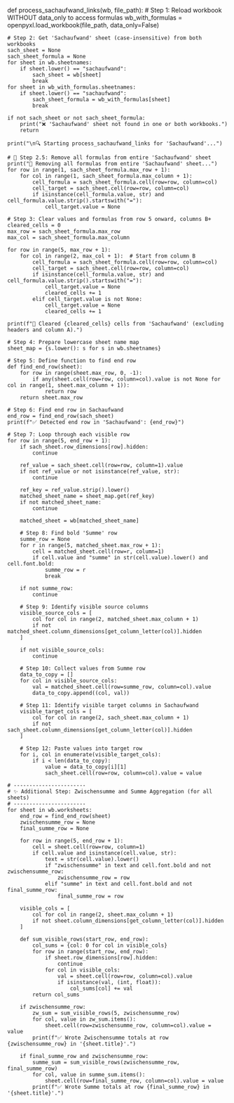 def process_sachaufwand_links(wb, file_path):
    # Step 1: Reload workbook WITHOUT data_only to access formulas
    wb_with_formulas = openpyxl.load_workbook(file_path, data_only=False)

    # Step 2: Get 'Sachaufwand' sheet (case-insensitive) from both workbooks
    sach_sheet = None
    sach_sheet_formula = None
    for sheet in wb.sheetnames:
        if sheet.lower() == "sachaufwand":
            sach_sheet = wb[sheet]
            break
    for sheet in wb_with_formulas.sheetnames:
        if sheet.lower() == "sachaufwand":
            sach_sheet_formula = wb_with_formulas[sheet]
            break

    if not sach_sheet or not sach_sheet_formula:
        print("❌ 'Sachaufwand' sheet not found in one or both workbooks.")
        return

    print("\n🔍 Starting process_sachaufwand_links for 'Sachaufwand'...")

    # 🧽 Step 2.5: Remove all formulas from entire 'Sachaufwand' sheet
    print("🧹 Removing all formulas from entire 'Sachaufwand' sheet...")
    for row in range(1, sach_sheet_formula.max_row + 1):
        for col in range(1, sach_sheet_formula.max_column + 1):
            cell_formula = sach_sheet_formula.cell(row=row, column=col)
            cell_target = sach_sheet.cell(row=row, column=col)
            if isinstance(cell_formula.value, str) and cell_formula.value.strip().startswith("="):
                cell_target.value = None

    # Step 3: Clear values and formulas from row 5 onward, columns B+
    cleared_cells = 0
    max_row = sach_sheet_formula.max_row
    max_col = sach_sheet_formula.max_column

    for row in range(5, max_row + 1):
        for col in range(2, max_col + 1):  # Start from column B
            cell_formula = sach_sheet_formula.cell(row=row, column=col)
            cell_target = sach_sheet.cell(row=row, column=col)
            if isinstance(cell_formula.value, str) and cell_formula.value.strip().startswith("="):
                cell_target.value = None
                cleared_cells += 1
            elif cell_target.value is not None:
                cell_target.value = None
                cleared_cells += 1

    print(f"🧹 Cleared {cleared_cells} cells from 'Sachaufwand' (excluding headers and column A).")

    # Step 4: Prepare lowercase sheet name map
    sheet_map = {s.lower(): s for s in wb.sheetnames}

    # Step 5: Define function to find end row
    def find_end_row(sheet):
        for row in range(sheet.max_row, 0, -1):
            if any(sheet.cell(row=row, column=col).value is not None for col in range(1, sheet.max_column + 1)):
                return row
        return sheet.max_row

    # Step 6: Find end row in Sachaufwand
    end_row = find_end_row(sach_sheet)
    print(f"✅ Detected end row in 'Sachaufwand': {end_row}")

    # Step 7: Loop through each visible row
    for row in range(5, end_row + 1):
        if sach_sheet.row_dimensions[row].hidden:
            continue

        ref_value = sach_sheet.cell(row=row, column=1).value
        if not ref_value or not isinstance(ref_value, str):
            continue

        ref_key = ref_value.strip().lower()
        matched_sheet_name = sheet_map.get(ref_key)
        if not matched_sheet_name:
            continue

        matched_sheet = wb[matched_sheet_name]

        # Step 8: Find bold 'Summe' row
        summe_row = None
        for r in range(5, matched_sheet.max_row + 1):
            cell = matched_sheet.cell(row=r, column=1)
            if cell.value and "summe" in str(cell.value).lower() and cell.font.bold:
                summe_row = r
                break

        if not summe_row:
            continue

        # Step 9: Identify visible source columns
        visible_source_cols = [
            col for col in range(2, matched_sheet.max_column + 1)
            if not matched_sheet.column_dimensions[get_column_letter(col)].hidden
        ]

        if not visible_source_cols:
            continue

        # Step 10: Collect values from Summe row
        data_to_copy = []
        for col in visible_source_cols:
            val = matched_sheet.cell(row=summe_row, column=col).value
            data_to_copy.append((col, val))

        # Step 11: Identify visible target columns in Sachaufwand
        visible_target_cols = [
            col for col in range(2, sach_sheet.max_column + 1)
            if not sach_sheet.column_dimensions[get_column_letter(col)].hidden
        ]

        # Step 12: Paste values into target row
        for i, col in enumerate(visible_target_cols):
            if i < len(data_to_copy):
                value = data_to_copy[i][1]
                sach_sheet.cell(row=row, column=col).value = value

    # -----------------------
    # ✨ Additional Step: Zwischensumme and Summe Aggregation (for all sheets)
    # -----------------------
    for sheet in wb.worksheets:
        end_row = find_end_row(sheet)
        zwischensumme_row = None
        final_summe_row = None

        for row in range(5, end_row + 1):
            cell = sheet.cell(row=row, column=1)
            if cell.value and isinstance(cell.value, str):
                text = str(cell.value).lower()
                if "zwischensumme" in text and cell.font.bold and not zwischensumme_row:
                    zwischensumme_row = row
                elif "summe" in text and cell.font.bold and not final_summe_row:
                    final_summe_row = row

        visible_cols = [
            col for col in range(2, sheet.max_column + 1)
            if not sheet.column_dimensions[get_column_letter(col)].hidden
        ]

        def sum_visible_rows(start_row, end_row):
            col_sums = {col: 0 for col in visible_cols}
            for row in range(start_row, end_row):
                if sheet.row_dimensions[row].hidden:
                    continue
                for col in visible_cols:
                    val = sheet.cell(row=row, column=col).value
                    if isinstance(val, (int, float)):
                        col_sums[col] += val
            return col_sums

        if zwischensumme_row:
            zw_sum = sum_visible_rows(5, zwischensumme_row)
            for col, value in zw_sum.items():
                sheet.cell(row=zwischensumme_row, column=col).value = value
            print(f"✅ Wrote Zwischensumme totals at row {zwischensumme_row} in '{sheet.title}'.")

        if final_summe_row and zwischensumme_row:
            summe_sum = sum_visible_rows(zwischensumme_row, final_summe_row)
            for col, value in summe_sum.items():
                sheet.cell(row=final_summe_row, column=col).value = value
            print(f"✅ Wrote Summe totals at row {final_summe_row} in '{sheet.title}'.")
